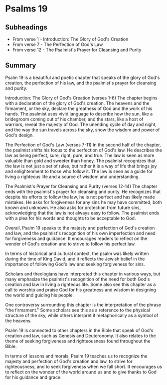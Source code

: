 # Psalms 19

## Subheadings

* From verse 1 - Introduction: The Glory of God's Creation
* From verse 7 - The Perfection of God's Law
* From verse 12 - The Psalmist's Prayer for Cleansing and Purity

## Summary

Psalm 19 is a beautiful and poetic chapter that speaks of the glory of God's creation, the perfection of his law, and the psalmist's prayer for cleansing and purity. 

Introduction: The Glory of God's Creation (verses 1-6)
The chapter begins with a declaration of the glory of God's creation. The heavens and the firmament, or the sky, declare the greatness of God and the work of his hands. The psalmist uses vivid language to describe how the sun, like a bridegroom coming out of his chamber, and the stars, like a host of warriors, reveal the majesty of God. The unending cycle of day and night, and the way the sun travels across the sky, show the wisdom and power of God's design.

The Perfection of God's Law (verses 7-11)
In the second half of the chapter, the psalmist shifts his focus to the perfection of God's law. He describes the law as being perfect, sure, right, pure, and true. The law is seen as more valuable than gold and sweeter than honey. The psalmist recognizes that the law is not just a set of rules, but rather it is a way of life that brings joy and enlightenment to those who follow it. The law is seen as a guide for living a righteous life and a source of wisdom and understanding.

The Psalmist's Prayer for Cleansing and Purity (verses 12-14)
The chapter ends with the psalmist's prayer for cleansing and purity. He recognizes that despite his efforts to follow the law, he is not perfect and has likely made mistakes. He asks for forgiveness for any sins he may have committed, both known and unknown. He also asks for protection from future sins, acknowledging that the law is not always easy to follow. The psalmist ends with a plea for his words and thoughts to be acceptable to God.

Overall, Psalm 19 speaks to the majesty and perfection of God's creation and law, and the psalmist's recognition of his own imperfection and need for forgiveness and guidance. It encourages readers to reflect on the wonder of God's creation and to strive to follow his perfect law. 

In terms of historical and cultural context, the psalm was likely written during the time of King David, and it reflects the Jewish belief in the importance of following God's law and seeking forgiveness for sins. 

Scholars and theologians have interpreted this chapter in various ways, but many emphasize the psalmist's recognition of the need for both God's creation and law in living a righteous life. Some also see this chapter as a call to worship and praise God for his greatness and wisdom in designing the world and guiding his people.

One controversy surrounding this chapter is the interpretation of the phrase "the firmament." Some scholars see this as a reference to the physical structure of the sky, while others interpret it metaphorically as a symbol of the heavens.

Psalm 19 is connected to other chapters in the Bible that speak of God's creation and law, such as Genesis and Deuteronomy. It also relates to the theme of seeking forgiveness and righteousness found throughout the Bible.

In terms of lessons and morals, Psalm 19 teaches us to recognize the majesty and perfection of God's creation and law, to strive for righteousness, and to seek forgiveness when we fall short. It encourages us to reflect on the wonder of the world around us and to give thanks to God for his guidance and grace.